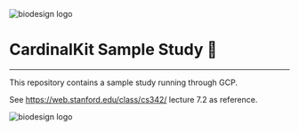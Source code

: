 <img src="https://github.com/cs342/CardinalKit-CS342-StudySample/blob/master/Materials/header.png?raw=true" alt="biodesign logo">


# CardinalKit Sample Study 🏥
---

This repository contains a sample study running through GCP.

See https://web.stanford.edu/class/cs342/ lecture 7.2 as reference.


<img src="https://github.com/cs342/CardinalKit-CS342-StudySample/blob/master/Materials/footer.png?raw=true" alt="biodesign logo">